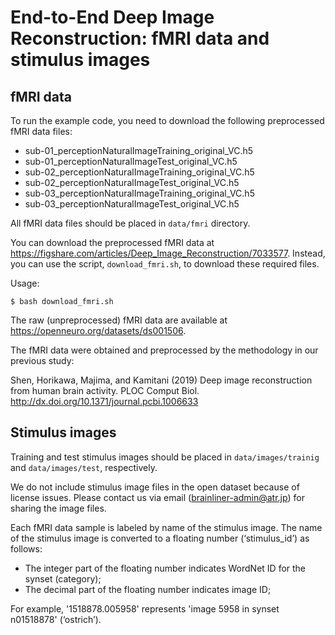 # End-to-End Deep Image Reconstruction: fMRI data and stimulus images

## fMRI data

To run the example code, you need to download the following preprocessed fMRI data files:

- sub-01_perceptionNaturalImageTraining_original_VC.h5
- sub-01_perceptionNaturalImageTest_original_VC.h5
- sub-02_perceptionNaturalImageTraining_original_VC.h5
- sub-02_perceptionNaturalImageTest_original_VC.h5
- sub-03_perceptionNaturalImageTraining_original_VC.h5
- sub-03_perceptionNaturalImageTest_original_VC.h5

All fMRI data files should be placed in `data/fmri` directory.

You can download the preprocessed fMRI data at <https://figshare.com/articles/Deep_Image_Reconstruction/7033577>.
Instead, you can use the script, `download_fmri.sh`, to download these required files.

Usage:

``` shellsession
$ bash download_fmri.sh
```

The raw (unpreprocessed) fMRI data are available at <https://openneuro.org/datasets/ds001506>.

The fMRI data were obtained and preprocessed by the methodology in our previous study:

Shen, Horikawa, Majima, and Kamitani (2019) Deep image reconstruction from human brain activity. PLOC Comput Biol. <http://dx.doi.org/10.1371/journal.pcbi.1006633>

## Stimulus images

Training and test stimulus images should be placed in `data/images/trainig` and `data/images/test`, respectively.

We do not include stimulus image files in the open dataset because of license issues. Please contact us via email (<brainliner-admin@atr.jp>) for sharing the image files.

Each fMRI data sample is labeled by name of the stimulus image. The name of the stimulus image is converted to a floating number (‘stimulus_id’) as follows:

- The integer part of the floating number indicates WordNet ID for the synset (category);
- The decimal part of the floating number indicates image ID;

For example, '1518878.005958' represents 'image 5958 in synset n01518878' (‘ostrich’).
